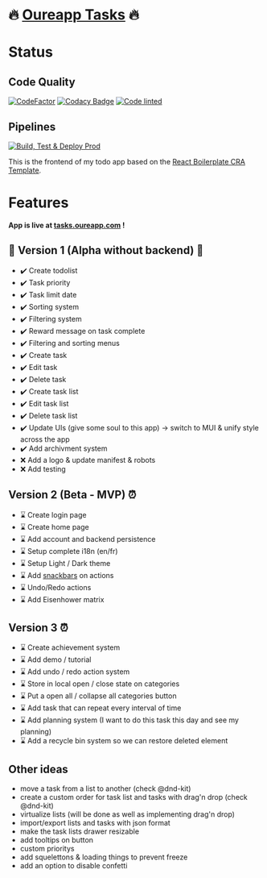 # 🔥 [Oureapp Tasks](https://tasks.oureapp.com/tasks) 🔥

# Status

## Code Quality

[![CodeFactor](https://www.codefactor.io/repository/github/dicosaedrique/todo-app-frontend/badge)](https://www.codefactor.io/repository/github/dicosaedrique/todo-app-frontend)
[![Codacy Badge](https://app.codacy.com/project/badge/Grade/abc10da270a24b23a195b7466e50faba)](https://www.codacy.com/gh/Dicosaedrique/todo-app-frontend/dashboard?utm_source=github.com&utm_medium=referral&utm_content=Dicosaedrique/todo-app-frontend&utm_campaign=Badge_Grade)
[![Code linted](https://github.com/Dicosaedrique/todo-app-frontend/actions/workflows/linting-push.yml/badge.svg)](https://github.com/Dicosaedrique/todo-app-frontend/actions/workflows/linting-push.yml)

## Pipelines

[![Build, Test & Deploy Prod](https://github.com/Dicosaedrique/todo-app-frontend/actions/workflows/firebase-hosting-release.yml/badge.svg)](https://github.com/Dicosaedrique/todo-app-frontend/actions/workflows/firebase-hosting-release.yml)

This is the frontend of my todo app based on the [React Boilerplate CRA Template](https://cansahin.gitbook.io/react-boilerplate-cra-template/).

# Features

**App is live at [tasks.oureapp.com](https://tasks.oureapp.com) !**

## 🚧 Version 1 (Alpha without backend) 🚧

-   ✔️ Create todolist
-   ✔️ Task priority
-   ✔️ Task limit date
-   ✔️ Sorting system
-   ✔️ Filtering system
-   ✔️ Reward message on task complete
-   ✔️ Filtering and sorting menus
-   ✔️ Create task
-   ✔️ Edit task
-   ✔️ Delete task
-   ✔️ Create task list
-   ✔️ Edit task list
-   ✔️ Delete task list
-   ✔️ Update UIs (give some soul to this app) -> switch to MUI & unify style across the app
-   ✔️ Add archivment system
-   ❌ Add a logo & update manifest & robots
-   ❌ Add testing

## Version 2 (Beta - MVP) ⏰

-   ⌛ Create login page
-   ⌛ Create home page
-   ⌛ Add account and backend persistence
-   ⌛ Setup complete i18n (en/fr)
-   ⌛ Setup Light / Dark theme
-   ⌛ Add [snackbars](https://github.com/iamhosseindhv/notistack) on actions
-   ⌛ Undo/Redo actions
-   ⌛ Add Eisenhower matrix

## Version 3 ⏰

-   ⌛ Create achievement system
-   ⌛ Add demo / tutorial
-   ⌛ Add undo / redo action system
-   ⌛ Store in local open / close state on categories
-   ⌛ Put a open all / collapse all categories button
-   ⌛ Add task that can repeat every interval of time
-   ⌛ Add planning system (I want to do this task this day and see my planning)
-   ⌛ Add a recycle bin system so we can restore deleted element

## Other ideas

-   move a task from a list to another (check @dnd-kit)
-   create a custom order for task list and tasks with drag'n drop (check @dnd-kit)
-   virtualize lists (will be done as well as implementing drag'n drop)
-   import/export lists and tasks with json format
-   make the task lists drawer resizable
-   add tooltips on button
-   custom prioritys
-   add squelettons & loading things to prevent freeze
-   add an option to disable confetti
